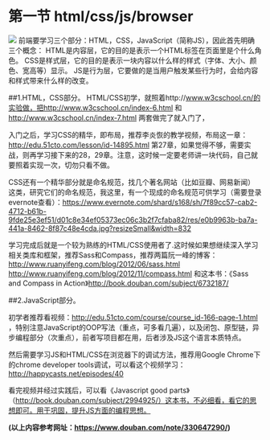 # 第一节 html/css/js/browser

![](https://raw.githubusercontent.com/leichunhui/testgit/master/r.jpg)
前端要学习三个部分：HTML，CSS，JavaScript（简称JS），因此首先明确三个概念：
HTML是内容层，它的目的是表示一个HTML标签在页面里是个什么角色。 
CSS是样式层，它的目的是表示一块内容以什么样的样式（字体、大小、颜色、宽高等）显示。 
JS是行为层，它要做的是当用户触发某些行为时，会给内容和样式带来什么样的改变。

##1.HTML，CSS部分。
HTML/CSS初学，就照着http://www.w3cschool.cn/的实验做，把http://www.w3cschool.cn/index-6.html 和 http://www.w3cschool.cn/index-7.html 两套做完了就入门了，

入门之后，学习CSS的精华，即布局，推荐李炎恢的教学视频，布局这一章：http://edu.51cto.com/lesson/id-14895.html 第27章，如果觉得不够，需要实战，则再学习接下来的28，29章。注意，这时候一定要老师讲一块代码，自己就要照着实现一次，切勿只看不做。

CSS还有一个精华部分就是命名规范，找几个著名网站（比如豆瓣、网易新闻）这类，研究它们的命名规范，我这里，有一个现成的命名规范可供学习（需要登录evernote查看）：https://www.evernote.com/shard/s168/sh/7f89cc57-cab2-4712-b61b-9fde25e3ef51/d01c8e34ef05373ec06c3b2f7cfaba82/res/e0b9963b-ba7a-441a-8462-8f87c48e4cda.jpg?resizeSmall&width=832 

学习完成后就是一个较为熟练的HTML/CSS使用者了.这时候如果想继续深入学习相关类库和框架，推荐Sass和Compass，推荐两篇阮一峰的博客：http://www.ruanyifeng.com/blog/2012/06/sass.html http://www.ruanyifeng.com/blog/2012/11/compass.html
和这本书：《Sass and Compass in Action》http://book.douban.com/subject/6732187/

##2.JavaScript部分。

初学者推荐看视频：http://edu.51cto.com/course/course_id-166-page-1.html ，特别注意JavaScript的OOP写法（重点，可多看几遍），以及闭包、原型链，异步编程部分（次重点），前者写项目都在用，后者涉及JS这个语言本质特点。

然后需要学习JS和HTML/CSS在浏览器下的调试方法，推荐用Google Chrome下的chrome developer tools调试，可以看这个视频学习： http://happycasts.net/episodes/40

看完视频并经过实践后，可以看《Javascript good parts》（http://book.douban.com/subject/2994925/）这本书，不必细看，看它的思想即可。用于巩固，提升JS方面的编程思想。


**(以上内容参考网址：https://www.douban.com/note/330647290/)**



